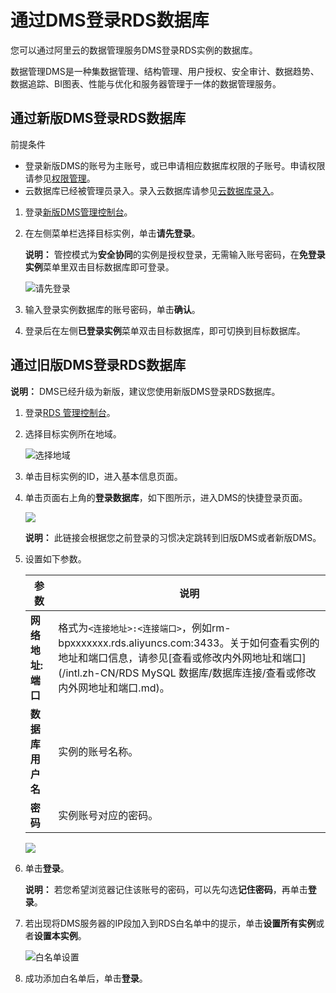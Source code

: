# 通过DMS登录RDS数据库

您可以通过阿里云的数据管理服务DMS登录RDS实例的数据库。

数据管理DMS是一种集数据管理、结构管理、用户授权、安全审计、数据趋势、数据追踪、BI图表、性能与优化和服务器管理于一体的数据管理服务。

## 通过新版DMS登录RDS数据库

前提条件

-   登录新版DMS的账号为主账号，或已申请相应数据库权限的子账号。申请权限请参见[权限管理](~~60371~~)。
-   云数据库已经被管理员录入。录入云数据库请参见[云数据库录入](~~159708~~)。

1.  登录[新版DMS管理控制台](https://dms.aliyun.com/)。

2.  在左侧菜单栏选择目标实例，单击**请先登录**。

    **说明：** 管控模式为**安全协同**的实例是授权登录，无需输入账号密码，在**免登录实例**菜单里双击目标数据库即可登录。

    ![请先登录](https://static-aliyun-doc.oss-cn-hangzhou.aliyuncs.com/assets/img/zh-CN/9077559951/p113304.png)

3.  输入登录实例数据库的账号密码，单击**确认**。

4.  登录后在左侧**已登录实例**菜单双击目标数据库，即可切换到目标数据库。


## 通过旧版DMS登录RDS数据库

**说明：** DMS已经升级为新版，建议您使用新版DMS登录RDS数据库。

1.  登录[RDS 管理控制台](https://rds.console.aliyun.com/)。
2.  选择目标实例所在地域。

    ![选择地域](https://static-aliyun-doc.oss-cn-hangzhou.aliyuncs.com/assets/img/zh-CN/3074469951/p36543.png)

3.  单击目标实例的ID，进入基本信息页面。
4.  单击页面右上角的**登录数据库**，如下图所示，进入DMS的快捷登录页面。

    ![](https://static-aliyun-doc.oss-cn-hangzhou.aliyuncs.com/assets/img/zh-CN/9822472061/p4253.png)

    **说明：** 此链接会根据您之前登录的习惯决定跳转到旧版DMS或者新版DMS。

5.  设置如下参数。

    |参数|说明|
    |--|--|
    |**网络地址:端口**|格式为`<连接地址>:<连接端口>`，例如rm-bpxxxxxxx.rds.aliyuncs.com:3433。关于如何查看实例的地址和端口信息，请参见[查看或修改内外网地址和端口](/intl.zh-CN/RDS MySQL 数据库/数据库连接/查看或修改内外网地址和端口.md)。|
    |**数据库用户名**|实例的账号名称。|
    |**密码**|实例账号对应的密码。|

    ![](https://static-aliyun-doc.oss-cn-hangzhou.aliyuncs.com/assets/img/zh-CN/9077559951/p4254.png)

6.  单击**登录**。

    **说明：** 若您希望浏览器记住该账号的密码，可以先勾选**记住密码**，再单击**登录**。

7.  若出现将DMS服务器的IP段加入到RDS白名单中的提示，单击**设置所有实例**或者**设置本实例**。

    ![白名单设置](https://static-aliyun-doc.oss-cn-hangzhou.aliyuncs.com/assets/img/zh-CN/9077559951/p4255.png)

8.  成功添加白名单后，单击**登录**。

